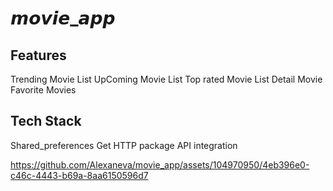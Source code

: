 # 𝙢𝙤𝙫𝙞𝙚_𝙖𝙥𝙥


## Features
Trending Movie List
UpComing Movie List
Top rated Movie List
Detail Movie
Favorite Movies

## Tech Stack
Shared_preferences
Get
HTTP package
API integration


https://github.com/Alexaneva/movie_app/assets/104970950/4eb396e0-c46c-4443-b69a-8aa6150596d7

